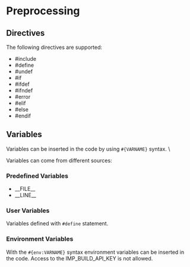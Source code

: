 # Preprocessing

## Directives

The following directives are supported: 

- #include
- #define
- #undef
- #if
- #ifdef
- #ifndef
- #error
- #elif
- #else
- #endif

## Variables

Variables can be inserted in the code by using `#{VARNAME}` syntax. \

Variables can come from different sources:

### Predefined Variables
 
- \_\_FILE\_\_
- \_\_LINE\_\_

### User Variables

Variables defined with `#define` statement.

### Environment Variables

With the `#{env:VARNAME}` syntax environment variables can be inserted in the code. Access to the IMP_BUILD_API_KEY is not allowed.
